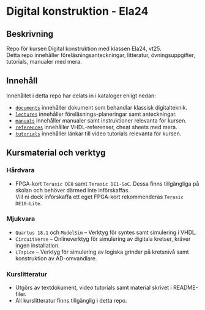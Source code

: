 # Digital konstruktion - Ela24

## Beskrivning
Repo för kursen Digital konstruktion med klassen Ela24, vt25.  
Detta repo innehåller föreläsningsanteckningar, litteratur, övningsuppgifter, tutorials, manualer med mera.

## Innehåll

Innehållet i detta repo har delats in i kataloger enligt nedan:
* [`documents`](./documents/) innehåller dokument som behandlar klassisk digitalteknik.
* [`lectures`](./lectures/) innehåller föreläsnings-planeringar samt anteckningar.
* [`manuals`](./manuals/) innehåller manualer samt instruktioner relevanta för kursen.
* [`references`](./references/) innehåller VHDL-referenser, cheat sheets med mera.
* [`tutorials`](./tutorials/) innehåller länkar till video tutorials relevanta för kursen.

## Kursmaterial och verktyg

### Hårdvara
* FPGA-kort `Terasic DE0` samt `Terasic DE1-SoC`. Dessa finns tillgängliga på skolan och behöver därmed inte införskaffas.  
Vill ni dock införskaffa ett eget FPGA-kort rekommenderas `Terasic DE10-Lite`.

### Mjukvara
* `Quartus 18.1` och `ModelSim` – Verktyg för syntes samt simulering i VHDL.
* `CircuitVerse` – Onlineverktyg för simulering av digitala kretser, kräver ingen installation.
* `LTspice` – Verktyg för simulering av logiska grindar på kretsnivå samt konstruktion av AD-omvandlare.

### Kurslitteratur
* Utgörs av textdokument, video tutorials samt material skrivet i README-filer.
* All kurslitteratur finns tillgänglig i detta repo.